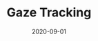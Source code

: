 ---
layout: prototype
title:  "Gaze Tracking"
date: 2020-09-01
description: "Move your face to direct a cursor."
prototype_url: "https://touchless.valtech.engineering/gaze/"
repo_url: "https://github.com/valtech-sd/touchless"
screenshot: "/images/gaze-tracking-screenshot.jpg"
license: MIT
demo: "https://touchless.valtech.engineering/videos/touchless-gaze.mp4"
category: "Vision"
---